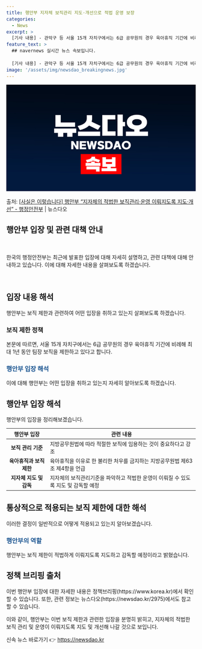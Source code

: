 ```yaml
---
title: 행안부 지자체 보직관리 지도·개선으로 적법 운영 보장
categories:
  - News
excerpt: >
  [기사 내용] - 관악구 등 서울 15개 자치구에서는 6급 공무원의 경우 육아휴직 기간에 비례해 최대 1년 …
feature_text: >
  ## navernews 실시간 뉴스 속보입니다.

  [기사 내용] - 관악구 등 서울 15개 자치구에서는 6급 공무원의 경우 육아휴직 기간에 비례해 최대 1년 …
image: '/assets/img/newsdao_breakingnews.jpg'
---
```


![뉴스다오 속보](/assets/img/newsdao_breakingnews.jpg)

<p>출처: <a href="https://newsdao.kr/2975" rel="dofollow">[사실은 이렇습니다] 행안부 “지자체의 적법한 보직관리·운영 이뤄지도록 지도·개선” - 행정안전부</a> | 뉴스다오</p>

<h2 data-ke-size="size26">행안부 입장 및 관련 대책 안내</h2>
<p data-ke-size="size16">&nbsp;</p>
한국의 행정안전부는 최근에 발표한 입장에 대해 자세히 설명하고, 관련 대책에 대해 안내하고 있습니다. 이에 대해 자세한 내용을 살펴보도록 하겠습니다.
<p data-ke-size="size16">&nbsp;</p>

<h2>입장 내용 해석</h2>
행안부는 보직 제한과 관련하여 어떤 입장을 취하고 있는지 살펴보도록 하겠습니다.

<h3>보직 제한 정책</h3>
본문에 따르면, 서울 15개 자치구에서는 6급 공무원의 경우 육아휴직 기간에 비례해 최대 1년 동안 팀장 보직을 제한하고 있다고 합니다.

<h3><b><span style="color: #1a5490;">행안부 입장 해석</span></b></h3>
이에 대해 행안부는 어떤 입장을 취하고 있는지 자세히 알아보도록 하겠습니다.

<h2>행안부 입장 해석</h2>
행안부의 입장을 정리해보겠습니다.

<table>
<thead>
<tr>
<th>행안부 입장</th>
<th>관련 내용</th>
</tr>
</thead>
<tbody>
<tr>
<td style="text-align: center; height: 17px;"><b>보직 관리 기준</b></td>
<td>지방공무원법에 따라 적절한 보직에 임용하는 것이 중요하다고 강조</td>
</tr>
<tr>
<td style="text-align: center; height: 17px;"><b>육아휴직과 보직 제한</b></td>
<td>육아휴직을 이유로 한 불리한 처우를 금지하는 지방공무원법 제63조 제4항을 언급</td>
</tr>
<tr>
<td style="text-align: center; height: 17px;"><b>지자체 지도 및 감독</b></td>
<td>지자체의 보직관리기준을 파악하고 적법한 운영이 이뤄질 수 있도록 지도 및 감독할 예정</td>
</tr>
</tbody>
</table>

<h2>통상적으로 적용되는 보직 제한에 대한 해석</h2>
이러한 결정이 일반적으로 어떻게 적용되고 있는지 알아보겠습니다.

<h3><b><span style="color: #1a5490;">행안부의 역할</span></b></h3>
행안부는 보직 제한이 적법하게 이뤄지도록 지도하고 감독할 예정이라고 밝혔습니다.

<h2>정책 브리핑 출처</h2>
이번 행안부 입장에 대한 자세한 내용은 정책브리핑(https://www.korea.kr)에서 확인할 수 있습니다. 또한, 관련 정보는 뉴스다오(https://newsdao.kr/2975)에서도 참고할 수 있습니다.

이와 같이, 행안부는 이번 보직 제한과 관련한 입장을 분명히 밝히고, 지자체의 적법한 보직 관리 및 운영이 이뤄지도록 지도 및 개선해 나갈 것으로 보입니다. 

신속 뉴스 바로가기 👉 <a href="https://newsdao.kr" rel="dofollow">https://newsdao.kr</a>


